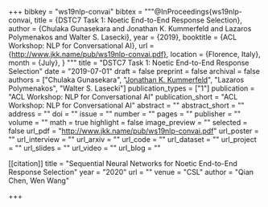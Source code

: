 +++
bibkey = "ws19nlp-convai"
bibtex = """@InProceedings{ws19nlp-convai,
  title     = {DSTC7 Task 1: Noetic End-to-End Response Selection},
  author    = {Chulaka Gunasekara and Jonathan K. Kummerfeld and Lazaros Polymenakos and Walter S. Lasecki},
  year      = {2019},
  booktitle = {ACL Workshop: NLP for Conversational AI},
  url       = {http://www.jkk.name/pub/ws19nlp-convai.pdf},
  location  = {Florence, Italy},
  month     = {July},
}
"""
title = "DSTC7 Task 1: Noetic End-to-End Response Selection"
date = "2019-07-01"
draft = false
preprint = false
archival = false
authors = ["Chulaka Gunasekara", "<span style='text-decoration:underline;'>Jonathan K. Kummerfeld</span>", "Lazaros Polymenakos", "Walter S. Lasecki"]
publication_types = ["1"]
publication = "ACL Workshop: NLP for Conversational AI"
publication_short = "ACL Workshop: NLP for Conversational AI"
abstract = ""
abstract_short = ""
address = ""
doi = ""
issue = ""
number = ""
pages = ""
publisher = ""
volume = ""
math = true
highlight = false
image_preview = ""
selected = false
url_pdf = "http://www.jkk.name/pub/ws19nlp-convai.pdf"
url_poster = ""
url_interview = ""
url_arxiv = ""
url_code = ""
url_dataset = ""
url_project = ""
url_slides = ""
url_video = ""
url_blog = ""

[[citation]]
title = "Sequential Neural Networks for Noetic End-to-End Response Selection"
year = "2020"
url = ""
venue = "CSL"
author = "Qian Chen, Wen Wang"


+++